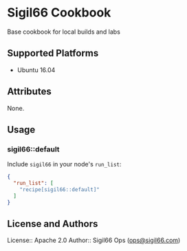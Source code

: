 # Sigil66 Cookbook

Base cookbook for local builds and labs

## Supported Platforms

- Ubuntu 16.04 

## Attributes

None.

## Usage

### sigil66::default

Include `sigil66` in your node's `run_list`:

```json
{
  "run_list": [
    "recipe[sigil66::default]"
  ]
}
```

## License and Authors

License:: Apache 2.0
Author:: Sigil66 Ops (ops@sigil66.com)
